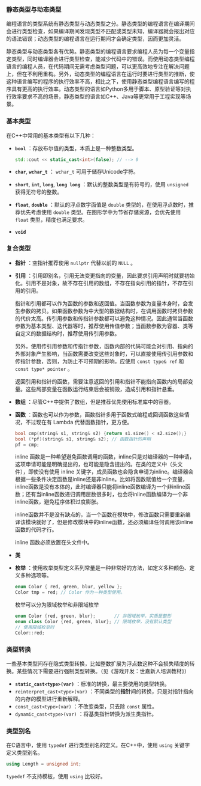 ### 静态类型与动态类型

编程语言的类型系统有静态类型与动态类型之分。静态类型的编程语言在编译期间会进行类型检查，如果编译期间发现类型不匹配或类型未知，编译器就会报出对应的语法错误；动态类型的编程语言在运行期间才会确定类型，因而更加灵活。

静态类型与动态类型各有优势。静态类型的编程语言要求编程人员为每一个变量指定类型，同时编译器会进行类型检查，能减少代码中的错误。而使用动态类型编程语言的编程人员，在代码期间无需考虑类型问题，可以更高效地专注在解决问题上，但在不利用重构。另外，动态类型的编程语言在运行时要进行类型的推断，使这种语言编写的程序的执行效率不高，相比之下，使用静态类型编程语言编写的程序具有更高的执行效率。动态类型的语言如Python多用于脚本、原型验证等对执行效率要求不高的场景，静态类型的语言如C++、Java等更常用于工程实现等场景。

### 基本类型

在C++中常用的基本类型有以下几种：

- **`bool`** ：存放布尔值的类型，本质上是一种整数类型。

  ```c++
  std::cout << static_cast<int>(false); // --> 0
  ```

- **`char`**, **`wchar_t`** ： `wchar_t` 可用于储存Unicode字符。

- **`short`**, **`int`**, **`long`**, **`long long`** ：默认的整数类型是有符号的，使用 `unsigned` 获得无符号的整数。

- **`float`**, **`double`** ：默认的浮点数字面值是 `double` 类型的，在使用浮点数时，推荐优先考虑使用 `double` 类型。在图形学中为节省存储资源，会优先使用 `float` 类型，精度也满足要求。

- **`void`**

### 复合类型

- **指针** ：空指针推荐使用 `nullptr` 代替以前的 `NULL` 。

- **引用** ：引用即别名，引用无法变更指向的变量，因此要求引用声明时就要初始化。引用不是对象，故不存在引用的数组，不存在指向引用的指针，不存在引用的引用。

  指针和引用都可以作为函数的参数和返回值。当函数参数为变量本身时，会发生参数的拷贝。如果函数参数为中大型的数据结构时，在调用函数时拷贝参数的代价太高。传引用参数和传指针参数都可以避免这种情况。因此通常当函数参数为基本类型、迭代器等时，推荐使用传值参数；当函数参数为容器、类等自定义的数据结构时，推荐使用传引用参数。

  另外，使用传引用参数和传指针参数，函数内部的代码可能会对引用、指向的外部对象产生影响，当函数需要改变这些对象时，可以直接使用传引用参数和传指针参数，否则，为防止不可预期的影响，应使用 `const type& ref` 和 `const type* pointer` 。

  返回引用和指针的函数，需要注意返回的引用和指针不能指向函数内的局部变量。这些局部变量在函数运行结束后会被销毁，造成引用和指针悬垂。

- **数组** ：尽管C++中提供了数组，但是推荐优先使用标准库中的容器。

- **函数** ：函数也可以作为参数，函数指针多用于函数式编程或回调函数这些情况，不过现在有 Lambda 代替函数指针，更方便。

  ```c++
  bool cmp(string& s1, string& s2) {return s1.size() < s2.size();}
  bool (*pf)(string& s1, string& s2); // 函数指针的声明
  pf = cmp;
  ```

  inline 函数是一种希望避免函数调用的函数，inline只是对编译器的一种申请，这项申请可能是明确提出的，也可能是隐含提出的。在类的定义中（头文件），即使没有使用 inline 关键字，成员函数也会隐含申请为inline。编译器会根据一些条件决定函数是inline还是非inline。比如将函数赋值给一个变量，inline函数是没有本体的，此时编译器只能将inline函数编译为一个非inline函数；还有当inline函数递归调用层数很多时，也会将inline函数编译为一个非inline函数，避免程序体积过度膨胀。

  inline函数并不是没有缺点的，当一个函数在模块中，修改函数只需要重新编译该模块就好了，但是修改模块中的inline函数，还必须编译任何调用该inline函数的代码才行。

  inline 函数必须放置在头文件中。

- **类**

- **枚举** ：使用枚举类型定义系列常量是一种非常好的方法，如定义多种颜色、定义多种选项等。

  ```c++
  enum Color { red, green, blur, yellow };
  Color tmp = red; // Color 作为一种类型使用。
  ```

  枚举可以分为限域枚举和非限域枚举
  ```c++
  enum Color {red, green, blur};       // 非限域枚举，实质是整形
  enum class Color {red, green, blur}; // 限域枚举，没有默认类型
  // 使用限域枚举时
  Color::red;
  ```


### 类型转换

一些基本类型间存在隐式类型转换，比如整数扩展为浮点数这种不会损失精度的转换。某些情况下需要进行强制类型转换。（见《游戏开发：世嘉新人培训教材》）

- **`static_cast<type>(var)`** ：标准的转换，最主要使用的类型转换。
- `reinterpret_cast<type>(var)` ：不同类型的**指针**间的转换，只是对指针指向的内存的模型进行重新解释。
- `const_cast<type>(var)` ：不改变类型，只去除 `const` 属性。
- `dynamic_cast<type>(var)` ：将基类指针转换为派生类指针。

### 类型别名

在C语言中，使用 `typedef` 进行类型别名的定义。在C++中，使用 `using` 关键字定义类型别名。

```c++
using Length = unsigned int;
```

`typedef` 不支持模板，使用 `using` 比较好。